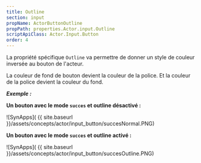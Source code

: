 ```yaml
---
title: Outline
section: input
propName: ActorButtonOutline
propPath: properties.Actor.input.Outline
scriptApiClass: Actor.Input.Button
order: 4
---
```

La propriété spécifique `Outline` va permettre de donner un style de couleur inversée au bouton de l'acteur.

La couleur de fond de bouton devient la couleur de la police.
Et la couleur de la police devient la couleur du fond.

***Exemple :***

**Un bouton avec le mode `succes` et outline désactivé :**

![SynApps]( {{ site.baseurl }}/assets/concepts/actor/input_button/succesNormal.PNG)

**Un bouton avec le mode `succes` et outline activé :**

![SynApps]( {{ site.baseurl }}/assets/concepts/actor/input_button/succesOutline.PNG)